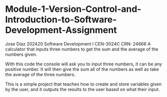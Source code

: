 # Module-1-Version-Control-and-Introduction-to-Software-Development-Assignment
Jose Diaz
202420 Software Development I CEN-3024C
CRN: 24668
A calculator that inputs three numbers to get the sum and the average of the numbers given.

With this code the console will ask you to input three numbers, it can be any positive number.
It will then give the sum all of the numbers as well as take the average of the three numbers.

This is a simple project that teaches how to create and store variables given by the user, and it outputs the results to the user based on what their input. 
